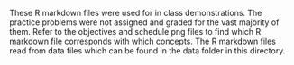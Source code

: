 These R markdown files were used for in class demonstrations. The practice problems were not assigned and graded for the vast majority of them. Refer to the objectives and schedule png files to find which R markdown file corresponds with which concepts. The R markdown files read from data files which can be found in the data folder in this directory.
